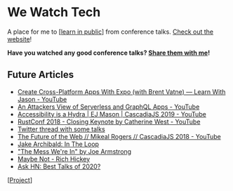 # We Watch Tech

A place for me to [[learn in public]] from conference talks. [Check out the website](https://wewatch.tech)!

**Have you watched any good conference talks? [Share them with me](https://github.com/amorriscode/anthonymorris.dev/issues/new)!**

## Future Articles

- [Create Cross-Platform Apps With Expo (with Brent Vatne) — Learn With Jason - YouTube](https://www.youtube.com/watch?v=5wVa-_fKR9U)
- [An Attackers View of Serverless and GraphQL Apps - YouTube](https://www.youtube.com/watch?v=xr2YX5JbDbM)
- [Accessibility is a Hydra | EJ Mason | CascadiaJS 2019 - YouTube](https://www.youtube.com/watch?v=SDdsD5AmKYA)
- [RustConf 2018 - Closing Keynote by Catherine West - YouTube](https://www.youtube.com/watch?v=P9u8x13W7UE)
- [Twitter thread with some talks](https://twitter.com/jimcalliu/status/1289953770063839234?s=20)
- [The Future of the Web // Mikeal Rogers // CascadiaJS 2018 - YouTube](https://www.youtube.com/watch?v=83Gws-dPL8A)
- [Jake Archibald: In The Loop](https://www.youtube.com/watch?v=cCOL7MC4Pl0)
- ["The Mess We're In" by Joe Armstrong](https://www.youtube.com/watch?v=lKXe3HUG2l4)
- [Maybe Not - Rich Hickey](https://www.youtube.com/watch?v=YR5WdGrpoug)
- [Ask HN: Best Talks of 2020?](https://news.ycombinator.com/item?id=25537230)

[[Project]]

[//begin]: # "Autogenerated link references for markdown compatibility"
[learn in public]: learn-in-public "Learn in Public"
[Project]: project "Project"
[//end]: # "Autogenerated link references"
